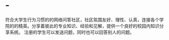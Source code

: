 # -
符合大学生行为习惯的的网络问答社区，社区氛围友好、理性、认真，连接各个学院的的精英。分享着彼此的专业知识、经验和见解，提供一个良好的校园内知识分享系统。 注册的学生可以发送问题，同时也可以回答别人的问题。
